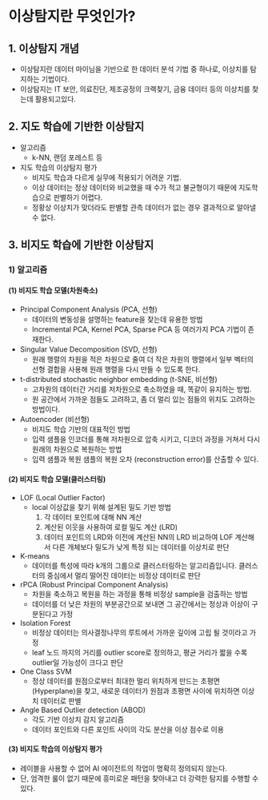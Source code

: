# 이상탐지란 무엇인가?



## 1. 이상탐지 개념

- 이상탐지란 데이터 마이님을 기반으로 한 데이터 분석 기법 중 하나로, 이상치를 탐지하는 기법이다. 
- 이상탐지는 IT 보안, 의료진단, 제조공정의 크랙찾기, 금융 데이터 등의 이상치를 찾는데 활용되고있다.



## 2. 지도 학습에 기반한 이상탐지

- 알고리즘
  - k-NN, 랜덤 포레스트 등
- 지도 학습의 이상탐지 평가
  - 비지도 학습과 다르게 실무에 적용되기 어려운 기법.
  - 이상 데이터는 정상 데이터와 비교했을 때 수가 적고 불균형이기 때문에 지도학습으로 판별하기 어렵다.
  - 정황상 이상치가 맞더라도 판별할 관측 데이터가 없는 경우 결과적으로 알아낼 수 없다.



## 3. 비지도 학습에 기반한 이상탐지



### 1) 알고리즘



#### (1) 비지도 학습 모델(차원축소)

- Principal Component Analysis (PCA, 선형)
  - 데이터의 변동성을 설명하는 feature을 찾는데 유용한 방법
  - Incremental PCA, Kernel PCA, Sparse PCA 등 여러가지 PCA 기법이 존재한다.
- Singular Value Decomposition (SVD, 선형)
  - 원래 행렬의 차원을 적은 차원으로 줄여 더 작은 차원의 행렬에서 일부 벡터의 선형 결합을 사용해 원래 행렬을 다시 만들 수 있도록 한다.
- t-distributed stochastic neighbor embedding (t-SNE, 비선형)
  - 고차원의 데이터간 거리를 저차원으로 축소하였을 때, 똑같이 유지하는 방법.
  - 원 공간에서 가까운 점들도 고려하고, 좀 더 멀리 있는 점들의 위치도 고려하는 방법이다.
- Autoencoder (비선형)
  - 비지도 학습 기반의 대표적인 방법
  -  입력 샘플을 인코더를 통해 저차원으로 압축 시키고, 디코더 과정을 거쳐서 다시 원래의 차원으로 복원하는 방법
  - 입력 샘플과 복원 샘플의 복원 오차 (reconstruction error)를 산출할 수 있다.



#### (2) 비지도 학습 모델(클러스터링)

- LOF (Local Outlier Factor)
  - local 이상값을 찾기 위해 설계된 밀도 기반 방법
    1. 각 데이터 포인트에 대해 NN 계산
    2. 계산된 이웃을 사용하여 로컬 밀도 계산 (LRD)
    3. 데이터 포인트의 LRD와 이전에 계산된 NN의 LRD 비교하여 LOF 계산해서 다른 개체보다 밀도가 낮게 특정 되는 데이터를 이상치로 판단
- K-means
  - 데이터를 특성에 따라 k개의 그룹으로 클러스터링하는 알고리즘입니다. 클러스터의 중심에서 멀리 떨어진 데이터는 비정상 데이터로 판단
- rPCA (Robust Principal Component Analysis)
  - 차원을 축소하고 복원을 하는 과정을 통해 비정상 sample을 검출하는 방법
  - 데이터를 더 낮은 차원의 부분공간으로 보내면 그 공간에서는 정상과 이상이 구분된다고 가정
- Isolation Forest
  - 비정상 데이터는 의사결정나무의 루트에서 가까운 깊이에 고립 될 것이라고 가정
  - leaf 노드 까지의 거리를 outlier score로 정의하고, 평균 거리가 짧을 수록 outlier일 가능성이 크다고 판단
- One Class SVM
  - 정상 데이터를 원점으로부터 최대한 멀리 위치하게 만드는 초평면(Hyperplane)을 찾고, 새로운 데이터가 원점과 초평면 사이에 위치하면 이상치 데이터로 판별
- Angle Based Outlier detection (ABOD)
  - 각도 기반 이상치 감지 알고리즘
  - 데이터 포인트와 다른 포인트 사이의 각도 분산을 이상 점수로 이용



#### (3) 비지도 학습의 이상탐지 평가

- 레이블을 사용할 수 없어 AI 에이전트의 작업이 명확히 정의되지 않는다.
- 단, 엄격한 룰이 없기 때문에 흥미로운 패턴을 찾아내고 더 강력한 탐지를 수행할 수 있다.

